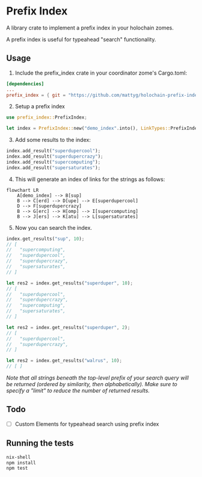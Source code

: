 # Prefix Index

A library crate to implement a prefix index in your holochain zomes.

A prefix index is useful for typeahead "search" functionality.

## Usage

1. Include the prefix_index crate in your coordinator zome's Cargo.toml:

```toml
[dependencies]
...
prefix_index = { git = "https://github.com/mattyg/holochain-prefix-index" module = "prefix_index" }
```

2. Setup a prefix index

```rust
use prefix_index::PrefixIndex;

let index = PrefixIndex::new("demo_index".into(), LinkTypes::PrefixIndex, 3, 3)?;
```

3. Add some results to the index:
```rust
index.add_result("superdupercool");
index.add_result("superdupercrazy");
index.add_result("supercomputing");
index.add_result("supersaturates");
```

4. This will generate an index of links for the strings as follows:

```mermaid
flowchart LR
    A[demo_index] --> B[sup]
    B --> C[erd] --> D[upe] --> E[superdupercool]
    D --> F[superdupercrazy]
    B --> G[erc] --> H[omp] --> I[supercomputing]
    B --> J[ers] --> K[atu] --> L[supersaturates]
```

5. Now you can search the index.
```rust
index.get_results("sup", 10);
// [
//   "supercomputing",
//   "superdupercool",
//   "superdupercrazy",
//   "supersaturates",
// ]

let res2 = index.get_results("superduper", 10);
// [
//   "superdupercool",
//   "superdupercrazy",
//   "supercomputing",
//   "supersaturates",
// ]

let res2 = index.get_results("superduper", 2);
// [
//   "superdupercool",
//   "superdupercrazy",
// ]

let res2 = index.get_results("walrus", 10);
// [ ]
```

*Note that all strings beneath the top-level prefix of your search query will be returned (ordered by similarity, then alphabetically). Make sure to specify a "limit" to reduce the number of returned results.*

## Todo
- [ ] Custom Elements for typeahead search using prefix index 

## Running the tests

```bash
nix-shell
npm install
npm test
```

